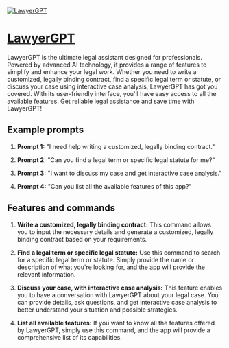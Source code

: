 [![LawyerGPT](https://files.oaiusercontent.com/file-BtgEU2AP1ZfRgsjfUFEKn8pC?se=2123-10-17T04%3A11%3A44Z&sp=r&sv=2021-08-06&sr=b&rscc=max-age%3D31536000%2C%20immutable&rscd=attachment%3B%20filename%3D8db81f39-79ba-429e-aeb5-c6ff6d2225ae.png&sig=5EGNwT3IVEwKZdfV1gB5DMLwiQIJUKRGUbjI3ARNChY%3D)](https://chat.openai.com/g/g-ao60zUH1e-lawyergpt)

# [LawyerGPT](https://chat.openai.com/g/g-ao60zUH1e-lawyergpt)

LawyerGPT is the ultimate legal assistant designed for professionals. Powered by advanced AI technology, it provides a range of features to simplify and enhance your legal work. Whether you need to write a customized, legally binding contract, find a specific legal term or statute, or discuss your case using interactive case analysis, LawyerGPT has got you covered. With its user-friendly interface, you'll have easy access to all the available features. Get reliable legal assistance and save time with LawyerGPT!

## Example prompts

1. **Prompt 1:** "I need help writing a customized, legally binding contract."

2. **Prompt 2:** "Can you find a legal term or specific legal statute for me?"

3. **Prompt 3:** "I want to discuss my case and get interactive case analysis."

4. **Prompt 4:** "Can you list all the available features of this app?"


## Features and commands

1. **Write a customized, legally binding contract:** This command allows you to input the necessary details and generate a customized, legally binding contract based on your requirements.

2. **Find a legal term or specific legal statute:** Use this command to search for a specific legal term or statute. Simply provide the name or description of what you're looking for, and the app will provide the relevant information.

3. **Discuss your case, with interactive case analysis:** This feature enables you to have a conversation with LawyerGPT about your legal case. You can provide details, ask questions, and get interactive case analysis to better understand your situation and possible strategies.

4. **List all available features:** If you want to know all the features offered by LawyerGPT, simply use this command, and the app will provide a comprehensive list of its capabilities.
